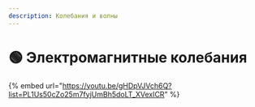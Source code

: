 ```yaml
---
description: Колебания и волны
---
```


# 🟢 Электромагнитные колебания

{% embed url="https://youtu.be/gHDpVJVch6Q?list=PL1Us50cZo25m7fyjUmBh5doLT_XVexICR" %}
